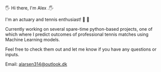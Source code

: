 🖐 Hi there, I'm Alex .🖐 

I'm an actuary and tennis enthusiast!  🔢 🎾

Currently working on several spare-time python-based projects, one of which where I predict outcomes of professional tennis matches using Machine Learning models. 

Feel free to check them out and let me know if you have any questions or inputs. 

Email: alarsen314@outlook.dk


